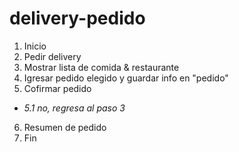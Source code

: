 # delivery-pedido

1. Inicio
2. Pedir delivery
3. Mostrar lista de comida & restaurante
4. Igresar pedido elegido y guardar info en "pedido"
5. Cofirmar pedido 
* *5.1 no, regresa al paso 3*
6. Resumen de pedido
7. Fin